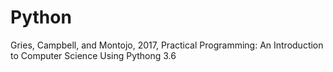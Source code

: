 # Python
Gries, Campbell, and Montojo, 2017, Practical Programming: An Introduction to Computer Science Using Pythong 3.6
